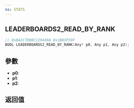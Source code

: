 ```yaml
---
ns: STATS
---
```

## LEADERBOARDS2_READ_BY_RANK

```c
// 0xBA2C7DB0C129449A 0x1B03F59F
BOOL LEADERBOARDS2_READ_BY_RANK(Any* p0, Any p1, Any p2);
```


## 參數
* **p0**: 
* **p1**: 
* **p2**: 

## 返回值
